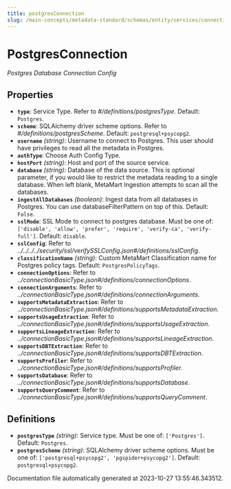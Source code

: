```yaml
---
title: postgresConnection
slug: /main-concepts/metadata-standard/schemas/entity/services/connections/database/postgresconnection
---
```


# PostgresConnection

*Postgres Database Connection Config*

## Properties

- **`type`**: Service Type. Refer to *#/definitions/postgresType*. Default: `Postgres`.
- **`scheme`**: SQLAlchemy driver scheme options. Refer to *#/definitions/postgresScheme*. Default: `postgresql+psycopg2`.
- **`username`** *(string)*: Username to connect to Postgres. This user should have privileges to read all the metadata in Postgres.
- **`authType`**: Choose Auth Config Type.
- **`hostPort`** *(string)*: Host and port of the source service.
- **`database`** *(string)*: Database of the data source. This is optional parameter, if you would like to restrict the metadata reading to a single database. When left blank, MetaMart Ingestion attempts to scan all the databases.
- **`ingestAllDatabases`** *(boolean)*: Ingest data from all databases in Postgres. You can use databaseFilterPattern on top of this. Default: `False`.
- **`sslMode`**: SSL Mode to connect to postgres database. Must be one of: `['disable', 'allow', 'prefer', 'require', 'verify-ca', 'verify-full']`. Default: `disable`.
- **`sslConfig`**: Refer to *../../../../security/ssl/verifySSLConfig.json#/definitions/sslConfig*.
- **`classificationName`** *(string)*: Custom MetaMart Classification name for Postgres policy tags. Default: `PostgresPolicyTags`.
- **`connectionOptions`**: Refer to *../connectionBasicType.json#/definitions/connectionOptions*.
- **`connectionArguments`**: Refer to *../connectionBasicType.json#/definitions/connectionArguments*.
- **`supportsMetadataExtraction`**: Refer to *../connectionBasicType.json#/definitions/supportsMetadataExtraction*.
- **`supportsUsageExtraction`**: Refer to *../connectionBasicType.json#/definitions/supportsUsageExtraction*.
- **`supportsLineageExtraction`**: Refer to *../connectionBasicType.json#/definitions/supportsLineageExtraction*.
- **`supportsDBTExtraction`**: Refer to *../connectionBasicType.json#/definitions/supportsDBTExtraction*.
- **`supportsProfiler`**: Refer to *../connectionBasicType.json#/definitions/supportsProfiler*.
- **`supportsDatabase`**: Refer to *../connectionBasicType.json#/definitions/supportsDatabase*.
- **`supportsQueryComment`**: Refer to *../connectionBasicType.json#/definitions/supportsQueryComment*.
## Definitions

- **`postgresType`** *(string)*: Service type. Must be one of: `['Postgres']`. Default: `Postgres`.
- **`postgresScheme`** *(string)*: SQLAlchemy driver scheme options. Must be one of: `['postgresql+psycopg2', 'pgspider+psycopg2']`. Default: `postgresql+psycopg2`.


Documentation file automatically generated at 2023-10-27 13:55:46.343512.
